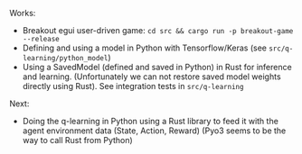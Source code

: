 Works:
- Breakout egui user-driven game: 
  `cd src && cargo run -p breakout-game --release`
- Defining and using a model in Python with Tensorflow/Keras (see `src/q-learning/python_model`)
- Using a SavedModel (defined and saved in Python) in Rust for inference and learning. (Unfortunately we can not restore saved model weights directly using Rust). 
  See integration tests in `src/q-learning`

Next:
- Doing the q-learning in Python using a Rust library to feed it with the agent environment data (State, Action, Reward)
  (Pyo3 seems to be the way to call Rust from Python)